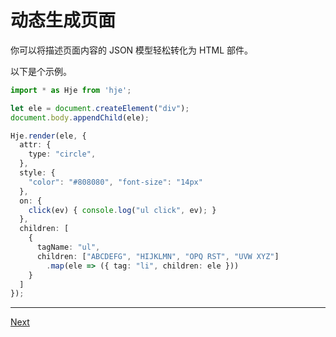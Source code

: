 # 动态生成页面

你可以将描述页面内容的 JSON 模型轻松转化为 HTML 部件。

以下是个示例。

```typescript
import * as Hje from 'hje';

let ele = document.createElement("div");
document.body.appendChild(ele);

Hje.render(ele, {
  attr: {
    type: "circle",
  },
  style: {
    "color": "#808080", "font-size": "14px"
  },
  on: {
    click(ev) { console.log("ul click", ev); }
  },
  children: [
    {
      tagName: "ul",
      children: ["ABCDEFG", "HIJKLMN", "OPQ RST", "UVW XYZ"]
        .map(ele => ({ tag: "li", children: ele }))
    }
  ]
});
```

<!-- End -->
---

[Next](../zujian/)
